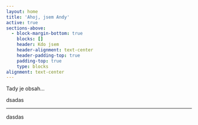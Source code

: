 ```yaml
---
layout: home
title: 'Ahoj, jsem Andy'
active: true
sections-above:
  - block-margin-bottom: true
    blocks: []
    header: Kdo jsem
    header-alignment: text-center
    header-padding-top: true
    padding-top: true
    type: blocks
alignment: text-center
---
```

Tady je obsah...

dsadas

- - -

dasdas
